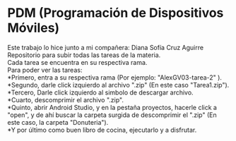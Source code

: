 # PDM (Programación de Dispositivos Móviles) <br />
Este trabajo lo hice junto a mi compañera: Diana Sofía Cruz Aguirre <br/>
Repositorio para subir todas las tareas de la materia. <br />
Cada tarea se encuentra en su respectiva rama. <br />
Para poder ver las tareas: <br />
*Primero, entra a su respectiva rama (Por ejemplo: "AlexGV03-tarea-2" ). <br />
*Segundo, darle click izquierdo al archivo ".zip" (En este caso "Tarea1.zip"). <br />
*Tercero, Darle click izquierdo al simbolo de descargar archivo. <br />
*Cuarto, descomprimir el archivo ".zip". <br />
*Quinto, abrir Android Studio, y en la pestaña proyectos, hacerle click a "open", y de ahí buscar la carpeta surgida de descomprimir el ".zip" (En este caso, la carpeta "Donuteria"). <br />
*Y por último como buen libro de cocina, ejecutarlo y a disfrutar.
